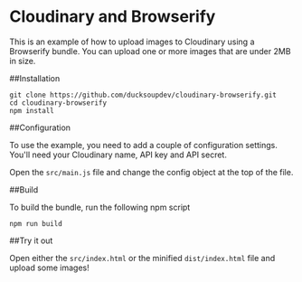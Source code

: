 # Cloudinary and Browserify

This is an example of how to upload images to Cloudinary using a Browserify bundle.
You can upload one or more images that are under 2MB in size.

##Installation

    git clone https://github.com/ducksoupdev/cloudinary-browserify.git
    cd cloudinary-browserify
    npm install

##Configuration

To use the example, you need to add a couple of configuration settings. You'll need your
Cloudinary name, API key and API secret.

Open the `src/main.js` file and change the config object at the top of the file.

##Build

To build the bundle, run the following npm script

    npm run build

##Try it out

Open either the `src/index.html` or the minified `dist/index.html` file and upload some images!